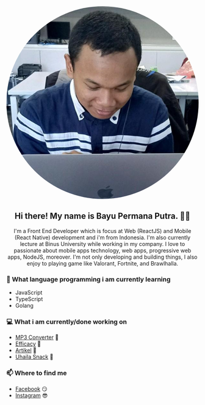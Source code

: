 <!-- ## ![Bayu Permana Putra](assets/profile_picture.jpg) -->
<img src="assets/profile_picture.jpg" style="border-radius: 50%" alt="Profile Picture" />

<h2 align="center">Hi there! My name is Bayu Permana Putra. 👋🤓</h2>
<p style="text-align: center;">I'm a Front End Developer which is focus at Web (ReactJS) and Mobile (React Native) development and i'm from Indonesia. I'm also currently lecture at Binus University while working in my company. I love to passionate about mobile apps technology, web apps, progressive web apps, NodeJS, moreover. I'm not only developing and building things, I also enjoy to playing game like Valorant, Fortnite, and Brawlhalla.</p>

### 📖 What language programming i am currently learning

- JavaScript
- TypeScript
- Golang

### 💻 What i am currently/done working on

- [MP3 Converter](https://babaiyu.github.io/mp3converter/) 🚀
- [Efficacy](https://efficacy.now.sh/) 🚀
- [Artikel](https://artikel.now.sh/) 🚀
- [Uhaila Snack](https://uhaila-snack.now.sh/) 🚀

### 📫 Where to find me

- [Facebook](https://facebook.com/bayu.permanaputra.94/) 😏
- [Instagram](https://instagram.com/babaiyu/) 😎
